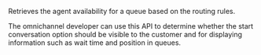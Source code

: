 Retrieves the agent availability for a queue based on the routing rules. 

The omnichannel developer can use this API to determine whether the start conversation option should be visible to the customer and for displaying information such as wait time and position in queues.